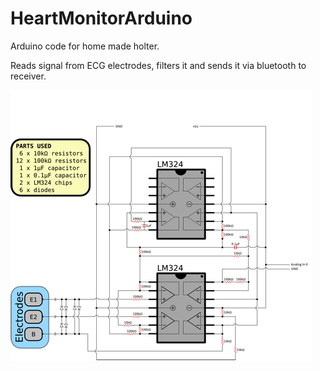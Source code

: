 # HeartMonitorArduino
Arduino code for home made holter.

Reads signal from ECG electrodes, filters it and sends it via bluetooth to receiver.

![alt tag](https://github.com/fuko-fabio/HeartMonitorArduino/blob/master/ecg_schema.png)
